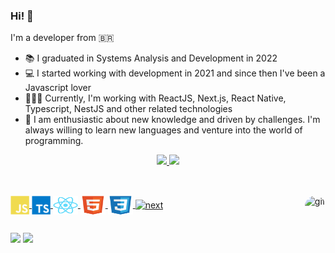 ### Hi! 👋

I'm a developer from 🇧🇷
 


- 📚  I graduated in Systems Analysis and Development in 2022
- 💻  I started working with development in 2021 and since then I've been a Javascript lover
- 👩🏽‍💻  Currently, I'm working with ReactJS, Next.js, React Native, Typescript, NestJS and other related technologies
- 🚀 I am enthusiastic about new knowledge and driven by challenges. I'm always willing to learn new languages ​​and venture into the world of programming.


<div align="center">
  <a href="https://github.com/thaynadss">
  <img height="180em" src="https://github-readme-stats.vercel.app/api?username=thaynadss&show_icons=true&theme=dracula&include_all_commits=true&count_private=true"/>
  <img height="180em" src="https://github-readme-stats.vercel.app/api/top-langs/?username=thaynadss&layout=compact&langs_count=7&theme=dracula"/>
</div>
  
  ##
  <div style="display: inline_block"><br>
  <img align="center" alt="javascript" height="30" width="30" src="https://raw.githubusercontent.com/devicons/devicon/master/icons/javascript/javascript-plain.svg">
  <img align="center" alt="typescript" height="30" width="30" src="https://raw.githubusercontent.com/devicons/devicon/master/icons/typescript/typescript-plain.svg">
  <img align="center" alt="react" height="30" width="40" src="https://raw.githubusercontent.com/devicons/devicon/master/icons/react/react-original.svg">
  <img align="center" alt="HTML" height="30" width="40" src="https://raw.githubusercontent.com/devicons/devicon/master/icons/html5/html5-original.svg">
  <img align="center" alt="CSS" height="30" width="40" src="https://raw.githubusercontent.com/devicons/devicon/master/icons/css3/css3-original.svg">
  <img align="center" alt="next" height="30" width="40" src="https://cdn.jsdelivr.net/gh/devicons/devicon/icons/nextjs/nextjs-line.svg">
  <img align="right" alt="gif" height="300" style="border-radius: 50px" src="https://i.picasion.com/pic92/08b13695285058da6687043ed0cb6807.gif">
</div>
    
    
   ##
    
    
    
  <a href="mailto:thaynadosantos.silva@gmail.com"><img src="https://img.shields.io/badge/-Gmail-%23333?style=for-the-badge&logo=gmail&logoColor=white" target="_blank"></a>
  <a href="https://www.linkedin.com/in/thaynadss" target="_blank"><img src="https://img.shields.io/badge/-LinkedIn-%230077B5?style=for-the-badge&logo=linkedin&logoColor=white" target="_blank"></a>
</div>
 
 
